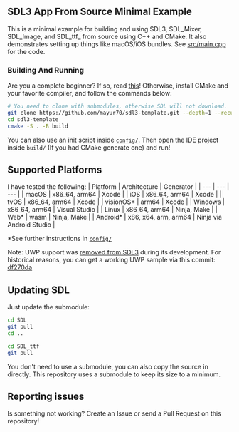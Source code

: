 ## SDL3 App From Source Minimal Example
This is a minimal example for building and using SDL3, SDL_Mixer, SDL_Image, and SDL_ttf_ from source 
using C++ and CMake. It also demonstrates setting up things like macOS/iOS
bundles.
See [src/main.cpp](src/main.cpp) for the code. 

### Building And Running
Are you a complete beginner? If so, read [this](https://github.com/Ravbug/sdl3-sample/wiki/Setting-up-your-computer)!
Otherwise, install CMake and your favorite compiler, and follow the commands below:
```sh
# You need to clone with submodules, otherwise SDL will not download.
git clone https://github.com/mayur70/sdl3-template.git --depth=1 --recurse-submodules
cd sdl3-template
cmake -S . -B build
```
You can also use an init script inside [`config/`](config/). Then open the IDE project inside `build/` 
(If you had CMake generate one) and run!

## Supported Platforms
I have tested the following:
| Platform | Architecture | Generator |
| --- | --- | --- |
| macOS | x86_64, arm64 | Xcode |
| iOS | x86_64, arm64 | Xcode |
| tvOS | x86_64, arm64 | Xcode |
| visionOS* | arm64 | Xcode |
| Windows | x86_64, arm64 | Visual Studio |
| Linux | x86_64, arm64 | Ninja, Make |
| Web* | wasm | Ninja, Make |
| Android* | x86, x64, arm, arm64 | Ninja via Android Studio |

*See further instructions in [`config/`](config/)

Note: UWP support was [removed from SDL3](https://github.com/libsdl-org/SDL/pull/10731) during its development. For historical reasons, you can get a working UWP sample via this commit: [df270da](https://github.com/Ravbug/sdl3-sample/tree/df270daa8d6d48426e128e50c73357dfdf89afbf)

## Updating SDL
Just update the submodule:
```sh
cd SDL
git pull
cd ..

cd SDL_ttf
git pull
```
You don't need to use a submodule, you can also copy the source in directly. This
repository uses a submodule to keep its size to a minimum.

## Reporting issues
Is something not working? Create an Issue or send a Pull Request on this repository!

